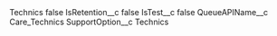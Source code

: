 <?xml version="1.0" encoding="UTF-8"?>
<CustomMetadata xmlns="http://soap.sforce.com/2006/04/metadata" xmlns:xsi="http://www.w3.org/2001/XMLSchema-instance" xmlns:xsd="http://www.w3.org/2001/XMLSchema">
    <label>Technics</label>
    <protected>false</protected>
    <values>
        <field>IsRetention__c</field>
        <value xsi:type="xsd:boolean">false</value>
    </values>
    <values>
        <field>IsTest__c</field>
        <value xsi:type="xsd:boolean">false</value>
    </values>
    <values>
        <field>QueueAPIName__c</field>
        <value xsi:type="xsd:string">Care_Technics</value>
    </values>
    <values>
        <field>SupportOption__c</field>
        <value xsi:type="xsd:string">Technics</value>
    </values>
</CustomMetadata>
